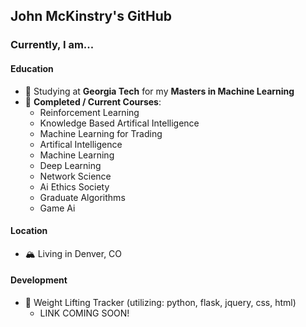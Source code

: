 ## John McKinstry's GitHub

### Currently, I am...
#### Education
- 📖 Studying at **Georgia Tech** for my **Masters in Machine Learning**
- 🌱 **Completed / Current Courses**: 
  - Reinforcement Learning
  - Knowledge Based Artifical Intelligence
  - Machine Learning for Trading
  - Artifical Intelligence
  - Machine Learning
  - Deep Learning
  - Network Science
  - Ai Ethics Society
  - Graduate Algorithms
  - Game Ai
#### Location
- 🏔 Living in Denver, CO 
#### Development
- 🧠 Weight Lifting Tracker (utilizing: python, flask, jquery, css, html)
  - LINK COMING SOON!
